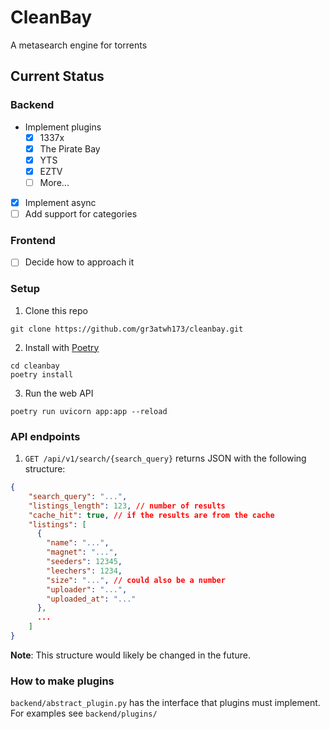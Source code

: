 # CleanBay
A metasearch engine for torrents

## Current Status

### Backend
- Implement plugins
  - [x] 1337x 
  - [x] The Pirate Bay 
  - [x] YTS 
  - [x] EZTV 
  - [ ] More...
- [x] Implement async 
- [ ] Add support for categories

### Frontend
- [ ] Decide how to approach it

### Setup
1. Clone this repo
```
git clone https://github.com/gr3atwh173/cleanbay.git
```

2. Install with [Poetry](https://pypi.org/project/poetry/)
```
cd cleanbay
poetry install
```

3. Run the web API
```
poetry run uvicorn app:app --reload
```

### API endpoints
1. `GET /api/v1/search/{search_query}` returns JSON with the following structure: 
  ```json
  {
      "search_query": "...",
      "listings_length": 123, // number of results
      "cache_hit": true, // if the results are from the cache
      "listings": [
        {
          "name": "...",
          "magnet": "...",
          "seeders": 12345,
          "leechers": 1234,
          "size": "...", // could also be a number
          "uploader": "...",
          "uploaded_at": "..."
        },
        ...
      ]
  }
  
  ```
**Note**: This structure would likely be changed in the future.

### How to make plugins

`backend/abstract_plugin.py` has the interface that plugins must implement. For examples see `backend/plugins/` 
